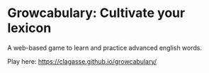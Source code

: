 # Growcabulary: Cultivate your lexicon

A web-based game to learn and practice advanced english words.

Play here:  https://clagasse.github.io/growcabulary/



